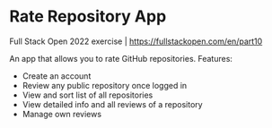 # Rate Repository App
Full Stack Open 2022 exercise | https://fullstackopen.com/en/part10

An app that allows you to rate GitHub repositories.
Features: 
- Create an account
- Review any public repository once logged in
- View and sort list of all repositories
- View detailed info and all reviews of a repository
- Manage own reviews


